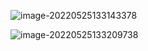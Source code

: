 ![image-20220525133143378](http://oss.cache.ren/img/image-20220525133143378.png)

![image-20220525133209738](http://oss.cache.ren/img/image-20220525133209738.png)
